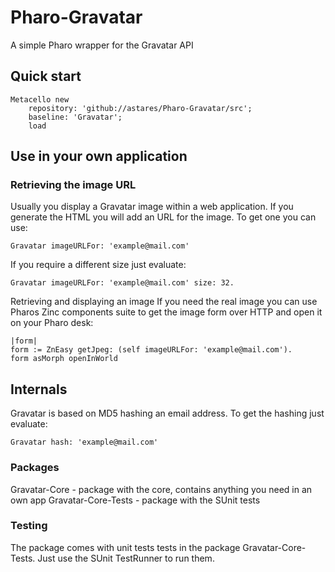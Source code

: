 # Pharo-Gravatar
A simple Pharo wrapper for the Gravatar API 

## Quick start

```Smalltalk
Metacello new 
    repository: 'github://astares/Pharo-Gravatar/src';
    baseline: 'Gravatar';
    load
```

## Use in your own application

### Retrieving the image URL
Usually you display a Gravatar image within a web application. If you generate the HTML you will add an URL for the image. To get one you can use:

```Smalltalk
Gravatar imageURLFor: 'example@mail.com'
```

If you require a different size just evaluate:

```Smalltalk
Gravatar imageURLFor: 'example@mail.com' size: 32.
```

Retrieving and displaying an image
If you need the real image you can use Pharos Zinc components suite to get the image form over HTTP and open it on your Pharo desk:

```Smalltalk
|form|
form := ZnEasy getJpeg: (self imageURLFor: 'example@mail.com').
form asMorph openInWorld
```

## Internals

Gravatar is based on MD5 hashing an email address. To get the hashing just evaluate:

```Smalltalk
Gravatar hash: 'example@mail.com' 
```

### Packages

Gravatar-Core - package with the core, contains anything you need in an own app
Gravatar-Core-Tests - package with the SUnit tests

### Testing
The package comes with unit tests tests in the package Gravatar-Core-Tests. Just use the SUnit TestRunner to run them.
